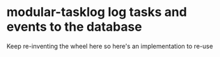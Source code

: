 # modular-tasklog log tasks and events to the database

Keep re-inventing the wheel here so here's an implementation to re-use
